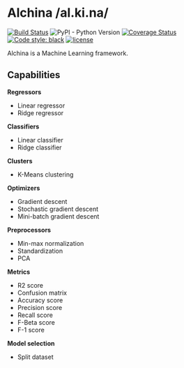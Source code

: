 # Alchina /al.ki.na/

[![Build Status](https://travis-ci.org/matthieugouel/alchina.svg?branch=master)](https://travis-ci.org/matthieugouel/alchina)
![PyPI - Python Version](https://img.shields.io/pypi/pyversions/alchina)
[![Coverage Status](https://coveralls.io/repos/github/matthieugouel/alchina/badge.svg?branch=master)](https://coveralls.io/github/matthieugouel/alchina?branch=master)
[![Code style: black](https://img.shields.io/badge/code%20style-black-000000.svg)](https://github.com/ambv/black)
[![license](https://img.shields.io/github/license/matthieugouel/alchina.svg)](https://github.com/matthieugouel/alchina/blob/master/LICENSE)

Alchina is a Machine Learning framework.

## Capabilities

**Regressors**

- Linear regressor
- Ridge regressor

**Classifiers**

- Linear classifier
- Ridge classifier

**Clusters**

- K-Means clustering

**Optimizers**

- Gradient descent
- Stochastic gradient descent
- Mini-batch gradient descent

**Preprocessors**

- Min-max normalization
- Standardization
- PCA

**Metrics**

- R2 score
- Confusion matrix
- Accuracy score
- Precision score
- Recall score
- F-Beta score
- F-1 score

**Model selection**

- Split dataset

